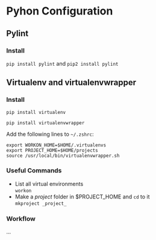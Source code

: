 Pyhon Configuration
===================

Pylint
--------------

### Install

`pip install pylint` and `pip2 install pylint`

Virtualenv and virtualenvwrapper
--------------------------------

### Install

`pip install virtualenv`

`pip install virtualenvwrapper`

Add the following lines to `~/.zshrc`:

    export WORKON_HOME=$HOME/.virtualenvs
    export PROJECT_HOME=$HOME/projects
    source /usr/local/bin/virtualenvwrapper.sh

### Useful Commands

* List all virtual environments  
  `workon`
* Make a _project_ folder in $PROJECT_HOME and `cd` to it  
  `mkproject _project_`

### Workflow

...
